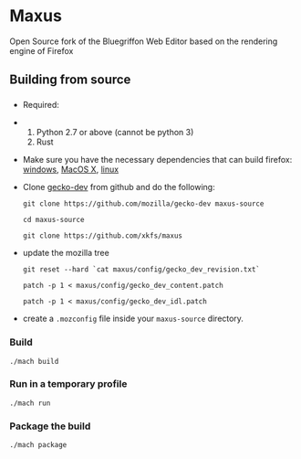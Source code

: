 # Maxus

Open Source fork of the Bluegriffon Web Editor based on the rendering engine of Firefox

## Building from source

###
* Required:
* 1. Python 2.7 or above (cannot be python 3)
  2. Rust

* Make sure you have the necessary dependencies that can build firefox: [windows](https://firefox-source-docs.mozilla.org/setup/windows_build.html), [MacOS X](https://firefox-source-docs.mozilla.org/setup/macos_build.html), [linux](https://firefox-source-docs.mozilla.org/setup/linux_build.html)
* Clone [gecko-dev](https://github.com/mozilla/gecko-dev) from github and do the following:

  `git clone https://github.com/mozilla/gecko-dev maxus-source`

  `cd maxus-source`

  `git clone https://github.com/xkfs/maxus`

* update the mozilla tree

  ```git reset --hard `cat maxus/config/gecko_dev_revision.txt` ```

  `patch -p 1 < maxus/config/gecko_dev_content.patch`

  `patch -p 1 < maxus/config/gecko_dev_idl.patch`

* create a `.mozconfig` file inside your `maxus-source` directory.

### Build

`./mach build`

### Run in a temporary profile

`./mach run`

### Package the build

`./mach package`

